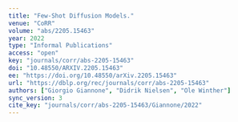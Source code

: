 ```yaml
---
title: "Few-Shot Diffusion Models."
venue: "CoRR"
volume: "abs/2205.15463"
year: 2022
type: "Informal Publications"
access: "open"
key: "journals/corr/abs-2205-15463"
doi: "10.48550/ARXIV.2205.15463"
ee: "https://doi.org/10.48550/arXiv.2205.15463"
url: "https://dblp.org/rec/journals/corr/abs-2205-15463"
authors: ["Giorgio Giannone", "Didrik Nielsen", "Ole Winther"]
sync_version: 3
cite_key: "journals/corr/abs-2205-15463/Giannone/2022"
---
```


